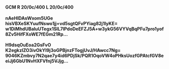 #### GCM R 20/0c/400 L 20/0c/400
**nAeHlDAsWxom5UGe**<br/>**hisVBXeSKYuufNswo1jj+vd5sgtQFvPYiag82j1lyKE=**<br/>**w1DiMhdUBaluUTegx1SlL7IPdoDeEFZJ5A+w3ykG56VYVqBqPFu7pro1yof8Zv5HifFXoWE7fEGm21Rp...**<br/><br/>
**H9dsqOuEoa2GsFvO**<br/>**K2egkzlZO3ivOkYl9j3oGPBjnzFTogjUvJ/HAwcc7Ng=**<br/>**9046KZmbvy7N2qae7y4id6PDjSk/PQR1OqoVW4oPHksUozfGPAtcfGV8eeiJj6GbU1NvHXFVfnj5VJjg...**